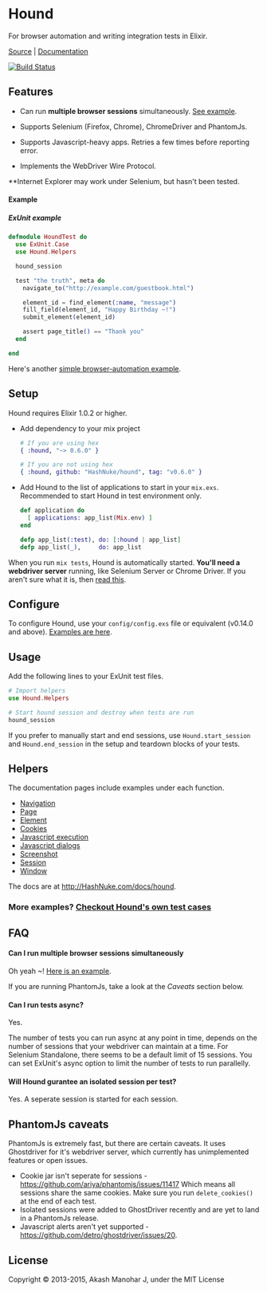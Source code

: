 # Hound

For browser automation and writing integration tests in Elixir.

<a href="http://github.com/HashNuke/Hound" target="_parent">Source</a> | <a href="http://HashNuke.com/docs/hound" target="_parent">Documentation</a>

[![Build Status](https://travis-ci.org/HashNuke/hound.png?branch=master)](https://travis-ci.org/HashNuke/hound)

## Features

* Can run __multiple browser sessions__ simultaneously. [See example](https://github.com/HashNuke/hound/blob/master/test/multiple_browser_session_test.exs).

* Supports Selenium (Firefox, Chrome), ChromeDriver and PhantomJs.

* Supports Javascript-heavy apps. Retries a few times before reporting error.

* Implements the WebDriver Wire Protocol.


**Internet Explorer may work under Selenium, but hasn't been tested.


#### Example

##### ExUnit example

```elixir
defmodule HoundTest do
  use ExUnit.Case
  use Hound.Helpers

  hound_session

  test "the truth", meta do
    navigate_to("http://example.com/guestbook.html")

    element_id = find_element(:name, "message")
    fill_field(element_id, "Happy Birthday ~!")
    submit_element(element_id)

    assert page_title() == "Thank you"
  end

end
```

Here's another [simple browser-automation example](https://github.com/HashNuke/hound/blob/master/notes/simple-browser-automation.md).

## Setup

Hound requires Elixir 1.0.2 or higher.

* Add dependency to your mix project

  ```elixir
  # If you are using hex
  { :hound, "~> 0.6.0" }

  # If you are not using hex
  { :hound, github: "HashNuke/hound", tag: "v0.6.0" }
  ```

* Add Hound to the list of applications to start in your `mix.exs`. Recommended to start Hound in test environment only.

  ```elixir
  def application do
    [ applications: app_list(Mix.env) ]
  end

  defp app_list(:test), do: [:hound | app_list]
  defp app_list(_),     do: app_list
  ```

When you run `mix tests`, Hound is automatically started. __You'll need a webdriver server__ running, like Selenium Server or Chrome Driver. If you aren't sure what it is, then [read this](https://github.com/HashNuke/hound/wiki/Starting-a-webdriver-server).

## Configure

To configure Hound, use your `config/config.exs` file or equivalent (v0.14.0 and above). [Examples are here](https://github.com/HashNuke/hound/blob/master/notes/configuring-hound.md).


## Usage

Add the following lines to your ExUnit test files.

```elixir
# Import helpers
use Hound.Helpers

# Start hound session and destroy when tests are run
hound_session
```

If you prefer to manually start and end sessions, use `Hound.start_session` and `Hound.end_session` in the setup and teardown blocks of your tests.


## Helpers

The documentation pages include examples under each function.

* [Navigation](http://HashNuke.com/docs/hound/Hound.Helpers.Navigation.html)
* [Page](http://HashNuke.com/docs/hound/Hound.Helpers.Page.html)
* [Element](http://HashNuke.com/docs/hound/Hound.Helpers.Element.html)
* [Cookies](http://HashNuke.com/docs/hound/Hound.Helpers.Cookie.html)
* [Javascript execution](http://HashNuke.com/docs/hound/Hound.Helpers.ScriptExecution.html)
* [Javascript dialogs](http://HashNuke.com/docs/hound/Hound.Helpers.Dialog.html)
* [Screenshot](http://HashNuke.com/docs/hound/Hound.Helpers.Screenshot.html)
* [Session](http://HashNuke.com/docs/hound/Hound.Helpers.Session.html)
* [Window](http://HashNuke.com/docs/hound/Hound.Helpers.Window.html)

The docs are at <http://HashNuke.com/docs/hound>.

### More examples? [Checkout Hound's own test cases](https://github.com/HashNuke/hound/tree/master/test/helpers)

## FAQ

#### Can I run multiple browser sessions simultaneously

Oh yeah ~! [Here is an example](https://github.com/HashNuke/hound/blob/master/test/multiple_browser_session_test.exs).

If you are running PhantomJs, take a look at the *Caveats* section below.

#### Can I run tests async?

Yes.

The number of tests you can run async at any point in time, depends on the number of sessions that your webdriver can maintain at a time. For Selenium Standalone, there seems to be a default limit of 15 sessions. You can set ExUnit's async option to limit the number of tests to run parallelly.

#### Will Hound gurantee an isolated session per test?

Yes. A seperate session is started for each session.

## PhantomJs caveats

PhantomJs is extremely fast, but there are certain caveats. It uses Ghostdriver for it's webdriver server, which currently has unimplemented features or open issues.

* Cookie jar isn't seperate for sessions - <https://github.com/ariya/phantomjs/issues/11417>
  Which means all sessions share the same cookies. Make sure you run `delete_cookies()` at the end of each test.
* Isolated sessions were added to GhostDriver recently and are yet to land in a PhantomJs release.
* Javascript alerts aren't yet supported - <https://github.com/detro/ghostdriver/issues/20>.


## License

Copyright &copy; 2013-2015, Akash Manohar J, under the MIT License
